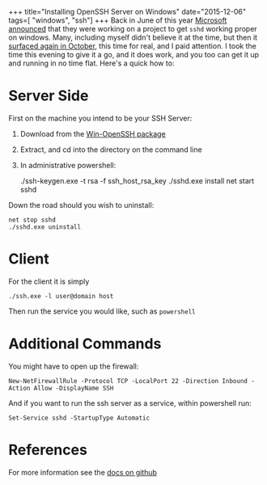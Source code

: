 +++
title="Installing OpenSSH Server on Windows"
date="2015-12-06"
tags=[
	"windows",
	"ssh"]
+++
Back in June of this year [Microsoft announced](https://blogs.msdn.com/b/powershell/archive/2015/06/03/looking-forward-microsoft-support-for-secure-shell-ssh.aspx) that they were working on a project to get `sshd` working proper on windows. Many, including myself didn't believe it at the time, but then it [surfaced again in October](https://blogs.msdn.com/b/powershell/archive/2015/10/19/openssh-for-windows-update.aspx), this time for real, and I paid attention. I took the time this evening to give it a go, and it does work, and you too can get it up and running in no time flat. Here's a quick how to:

# Server Side

First on the machine you intend to be your SSH Server:
1. Download from the [Win-OpenSSH package](https://github.com/PowerShell/Win32-OpenSSH/releases/download/11_09_2015/OpenSSH-Win32.zip)
2. Extract, and cd into the directory on the command line
3. In administrative powershell:

	./ssh-keygen.exe -t rsa -f ssh_host_rsa_key
	./sshd.exe install
	net start sshd

Down the road should you wish to uninstall:

	net stop sshd
	./sshd.exe uninstall

# Client

For the client it is simply

	./ssh.exe -l user@domain host
	
Then run the service you would like, such as `powershell`

# Additional Commands

You might have to open up the firewall:
	
	New-NetFirewallRule -Protocol TCP -LocalPort 22 -Direction Inbound -Action Allow -DisplayName SSH

And if you want to run the ssh server as a service, within powershell run:

	Set-Service sshd -StartupType Automatic

# References

For more information see the [docs on github](https://github.com/PowerShell/Win32-OpenSSH/wiki/Deploy-Win32-OpenSSH)